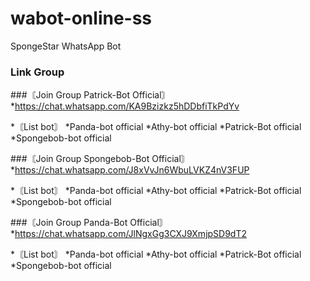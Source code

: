 # wabot-online-ss
SpongeStar WhatsApp Bot

### Link Group

###〘Join Group Patrick-Bot Official〙
*https://chat.whatsapp.com/KA9Bzizkz5hDDbfiTkPdYv

*〘List bot〙
*Panda-bot official
*Athy-bot official
*Patrick-Bot official
*Spongebob-bot official

###〘Join Group Spongebob-Bot Official〙
*https://chat.whatsapp.com/J8xVvJn6WbuLVKZ4nV3FUP

*〘List bot〙
*Panda-bot official
*Athy-bot official
*Patrick-Bot official
*Spongebob-bot official

###〘Join Group Panda-Bot Official〙
*https://chat.whatsapp.com/JlNgxGg3CXJ9XmjpSD9dT2

*〘List bot〙
*Panda-bot official
*Athy-bot official
*Patrick-Bot official
*Spongebob-bot official

